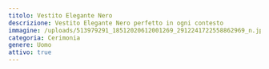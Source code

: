 ```yaml
---
titolo: Vestito Elegante Nero
descrizione: Vestito Elegante Nero perfetto in ogni contesto
immagine: /uploads/513979291_18512020612001269_2912241722558862969_n.jpg
categoria: Cerimonia
genere: Uomo
attivo: true
---
```



